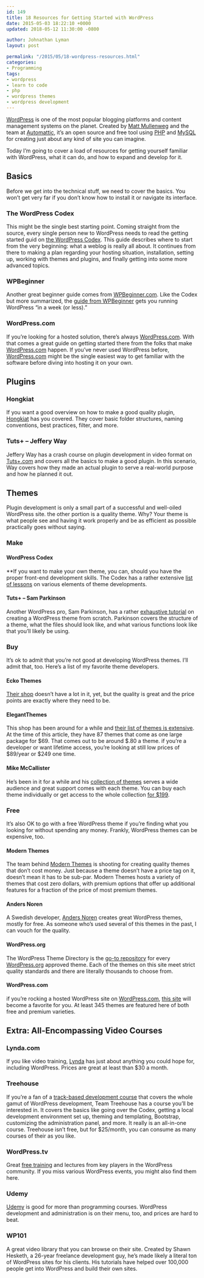 ```yaml
---
id: 149
title: 18 Resources for Getting Started with WordPress
date: 2015-05-03 18:22:10 +0000
updated: 2018-05-12 11:30:00 -0800

author: Johnathan Lyman
layout: post

permalink: "/2015/05/18-wordpress-resources.html"
categories:
- Programming
tags:
- wordpress
- learn to code
- php
- wordpress themes
- wordpress development
---
```

[WordPress][1] is one of the most popular blogging platforms and content management systems on the planet. Created by [Matt Mullenweg][2] and the team at [Automattic][3], it’s an open source and free tool using [PHP][4] and [MySQL][5] for creating just about any kind of site you can imagine.

Today I’m going to cover a load of resources for getting yourself familiar with WordPress, what it can do, and how to expand and develop for it.

## Basics

Before we get into the technical stuff, we need to cover the basics. You won’t get very far if you don’t know how to install it or navigate its interface.

### The WordPress Codex

This might be the single best starting point. Coming straight from the source, every single person new to WordPress needs to read the getting started guid on [the WordPress Codex][6]. This guide describes where to start from the very beginning: what a weblog is really all about. It continues from there to making a plan regarding your hosting situation, installation, setting up, working with themes and plugins, and finally getting into some more advanced topics.

### WPBeginner  
  
Another great beginner guide comes from [WPBeginner.com][7]. Like the Codex but more summarized, the [guide from WPBeginner][8] gets you running WordPress “in a week (or less).”

### WordPress.com
  
If you’re looking for a hosted solution, there’s always [WordPress.com][10]. With that comes a great guide on getting started there from the folks that make [WordPress.com][11] happen. If you’ve never used WordPress before, [WordPress.com][12] might be the single easiest way to get familiar with the software before diving into hosting it on your own.

## Plugins

### Hongkiat  
  
If you want a good overview on how to make a good quality plugin, [Hongkiat][13] has you covered. They cover basic folder structures, naming conventions, best practices, filter, and more.

### Tuts+ – Jeffery Way  
  
Jeffery Way has a crash course on plugin development in video format on [Tuts+.com][14] and covers all the basics to make a good plugin. In this scenario, Way covers how they made an actual plugin to serve a real-world purpose and how he planned it out.

## Themes

Plugin development is only a small part of a successful and well-oiled WordPress site. the other portion is a quality theme. Why? Your theme is what people see and having it work properly and be as efficient as possible practically goes without saying.

### Make

#### WordPress Codex  
  
**If you want to make your own theme, you can, should you have the proper front-end development skills. The Codex has a rather extensive [list of lessons][15] on various elements of theme developments.

#### Tuts+ – Sam Parkinson
  
Another WordPress pro, Sam Parkinson, has a rather [exhaustive tutorial][16] on creating a WordPress theme from scratch. Parkinson covers the structure of a theme, what the files should look like, and what various functions look like that you’ll likely be using.

### Buy

It’s ok to admit that you’re not good at developing WordPress themes. I’ll admit that, too. Here’s a list of my favorite theme developers.

#### Ecko Themes  
  
[Their shop][17] doesn’t have a lot in it, yet, but the quality is great and the price points are exactly where they need to be.

#### ElegantThemes
  
This shop has been around for a while and [their list of themes is extensive][18]. At the time of this article, they have 87 themes that come as one large package for $69. That comes out to be around $.80 a theme. if you’re a developer or want lifetime access, you’re looking at still low prices of $89/year or $249 one time.

#### Mike McCallister  
  
He’s been in it for a while and his [collection of themes][19] serves a wide audience and great support comes with each theme. You can buy each theme individually or get access to the whole collection [for $199][20].

### Free

It’s also OK to go with a free WordPress theme if you’re finding what you looking for without spending any money. Frankly, WordPress themes can be expensive, too.

#### Modern Themes  
  
The team behind [Modern Themes][21] is shooting for creating quality themes that don’t cost money. Just because a theme doesn’t have a price tag on it, doesn’t mean it has to be sub-par. Modern Themes hosts a variety of themes that cost zero dollars, with premium options that offer up additional features for a fraction of the price of most premium themes.

#### Anders Noren  
  
A Swedish developer, [Anders Noren][22] creates great WordPress themes, mostly for free. As someone who’s used several of this themes in the past, I can vouch for the quality.

#### WordPress.org
  
The WordPress Theme Directory is the [go-to repository][24] for every [WordPress.org][25] approved theme. Each of the themes on this site meet strict quality standards and there are literally thousands to choose from.

#### WordPress.com
  
if you’re rocking a hosted WordPress site on [WordPress.com][27], [this site][28] will become a favorite for you. At least 345 themes are featured here of both free and premium varieties.

## Extra: All-Encompassing Video Courses

### Lynda.com 
  
If you like video training, [Lynda][30] has just about anything you could hope for, including WordPress. Prices are great at least than $30 a month.

### Treehouse  
  
If you’re a fan of a [track-based development course][31] that covers the whole gamut of WordPress development, Team Treehouse has a course you’ll be interested in. It covers the basics like going over the Codex, getting a local development environment set up, theming and templating, Bootstrap, customizing the administration panel, and more. It really is an all-in-one course. Treehouse isn’t free, but for $25/month, you can consume as many courses of their as you like.

### WordPress.tv  
  
Great [free training][33] and lectures from key players in the WordPress community. If you miss various WordPress events, you might also find them here.

### Udemy
  
[Udemy][34] is good for more than programming courses. WordPress development and administration is on their menu, too, and prices are hard to beat.

### WP101
  
A great video library that you can browse on their site. Created by Shawn Hesketh, a 26-year freelance development guy, he’s made likely a literal ton of WordPress sites for his clients. His tutorials have helped over 100,000 people get into WordPress and build their own sites.

[1]: http://wordpress.org
[2]: http://ma.tt
[3]: http://automattic.com
[4]: http://php.net
[5]: http://mysql.com
[6]: https://codex.wordpress.org/New_To_WordPress_-_Where_to_Start "The WordPress Codex"
[7]: http://WPBeginner.com
[8]: http://www.wpbeginner.com/beginners-guide/how-to-learn-wordpress-for-free-in-a-week-or-less/ "WPBeginner WordPress Guide"
[9]: http://WordPress.com
[10]: http://WordPress.com
[11]: http://wordpress.com/
[12]: https://learn.wordpress.com/quick-start-guide/
[13]: http://www.hongkiat.com/blog/beginners-guide-to-wordpress-plugin-development/ "Hongkiat"
[14]: http://Tutsplus.com
[15]: https://codex.wordpress.org/WordPress_Lessons "Codex"
[16]: http://code.tutsplus.com/tutorials/how-to-create-a-wordpress-theme-from-scratch--net-706
[17]: http://ecko.me
[18]: http://www.elegantthemes.com
[19]: https://array.is/wordpress-themes/
[20]: https://array.is/
[21]: http://modernthemes.net
[22]: http://www.andersnoren.se
[23]: http://WordPress.org
[24]: https://wordpress.org/themes/
[25]: http://wordpress.org/
[26]: http://WordPress.com
[27]: http://WordPress.com
[28]: https://theme.wordpress.com
[29]: http://Lynda.com
[30]: http://lynda.com
[31]: https://teamtreehouse.com/tracks/wordpress-development "Treehouse"
[32]: http://WordPress.tv
[33]: http://wordpress.tv/
[34]: http://udemy.com